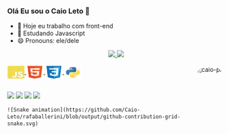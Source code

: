 ### Olá Eu sou o Caio Leto 👋

- 🔭 Hoje eu trabalho com front-end
- 🌱 Estudando Javascript
- 😄 Pronouns: ele/dele

<div align="center">
  <a href="https://github.com/Caio-Leto">
  <img height="180em" src="https://github-readme-stats.vercel.app/api?username=Caio-Leto&show_icons=true&theme=highcontrast&include_all_commits=true&count_private=true"/>
  <img height="180em" src="https://github-readme-stats.vercel.app/api/top-langs/?username=Caio-Leto&layout=compact&langs_count=7&theme=highcontrast"/>
</div>
  
  <div style="display: inline_block"><br>
  <img align="center" alt="caio-Js" height="30" width="40" src="https://raw.githubusercontent.com/devicons/devicon/master/icons/javascript/javascript-plain.svg">
  <img align="center" alt="caio-HTML" height="30" width="40" src="https://raw.githubusercontent.com/devicons/devicon/master/icons/html5/html5-original.svg">
  <img align="center" alt="caio-CSS" height="30" width="40" src="https://raw.githubusercontent.com/devicons/devicon/master/icons/css3/css3-original.svg">
  <img align="center" alt="caio-Python" height="30" width="40" src="https://raw.githubusercontent.com/devicons/devicon/master/icons/python/python-original.svg">
  <img align="right" alt="caio-pic" height="150" style="border-radius:50px;" src="https://i.pinimg.com/750x/8b/49/60/8b4960faf2ac3dac22b61ad4aab8a9e3.jpg">
</div>
  
  ##
  
  <div>
     <a href="https://www.facebook.com/caio.viniciusjunior.5" target="_blank"><img src="https://img.shields.io/badge/Facebook-1877F2?style=for-the-badge&logo=facebook&logoColor=white" target="_blank"></a>
    <a href="https://www.instagram.com/ackerman_winchester/" target="_blank"><img src="https://img.shields.io/badge/Instagram-E4405F?style=for-the-badge&logo=instagram&logoColor=white" target="_blank"></a>
    <a href="https://www.linkedin.com/in/caio-vin%C3%ADcius-081392190/" target="_blank"><img src="https://img.shields.io/badge/LinkedIn-0077B5?style=for-the-badge&logo=linkedin&logoColor=white" target="_blank"></a>
    <a href="https://www.twitch.tv/ackerman_leto" target="_blank"><img src="https://img.shields.io/badge/Twitch-9146FF?style=for-the-badge&logo=twitch&logoColor=white" target="_blank"></a>
    
    ![Snake animation](https://github.com/Caio-Leto/rafaballerini/blob/output/github-contribution-grid-snake.svg)
  </div>
